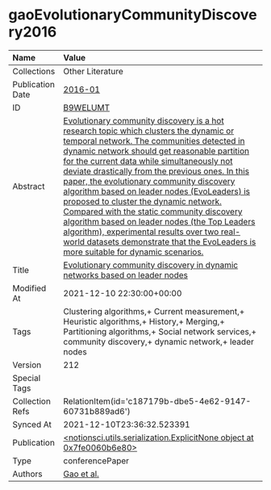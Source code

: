 # gaoEvolutionaryCommunityDiscovery2016
| Name             | Value                                                                                                                                                                                                                                                                                                                                                                                                                                                                                                                                                                                                                                                                                                                                    |
|:-----------------|:-----------------------------------------------------------------------------------------------------------------------------------------------------------------------------------------------------------------------------------------------------------------------------------------------------------------------------------------------------------------------------------------------------------------------------------------------------------------------------------------------------------------------------------------------------------------------------------------------------------------------------------------------------------------------------------------------------------------------------------------|
| Collections      | Other Literature                                                                                                                                                                                                                                                                                                                                                                                                                                                                                                                                                                                                                                                                                                                         |
| Publication Date | [2016-01](<notionsci.utils.serialization.ExplicitNone object at 0x7fe0060b63d0>)                                                                                                                                                                                                                                                                                                                                                                                                                                                                                                                                                                                                                                                         |
| ID               | [B9WELUMT](<notionsci.utils.serialization.ExplicitNone object at 0x7fe0060b64f0>)                                                                                                                                                                                                                                                                                                                                                                                                                                                                                                                                                                                                                                                        |
| Abstract         | [Evolutionary community discovery is a hot research topic which clusters the dynamic or temporal network. The communities detected in dynamic network should get reasonable partition for the current data while simultaneously not deviate drastically from the previous ones. In this paper, the evolutionary community discovery algorithm based on leader nodes (EvoLeaders) is proposed to cluster the dynamic network. Compared with the static community discovery algorithm based on leader nodes (the Top Leaders algorithm), experimental results over two real-world datasets demonstrate that the EvoLeaders is more suitable for dynamic scenarios.](<notionsci.utils.serialization.ExplicitNone object at 0x7fe0060b6610>) |
| Title            | [Evolutionary community discovery in dynamic networks based on leader nodes](<notionsci.utils.serialization.ExplicitNone object at 0x7fe0060b6730>)                                                                                                                                                                                                                                                                                                                                                                                                                                                                                                                                                                                      |
| Modified At      | 2021-12-10 22:30:00+00:00                                                                                                                                                                                                                                                                                                                                                                                                                                                                                                                                                                                                                                                                                                                |
| Tags             | Clustering algorithms,+ Current measurement,+ Heuristic algorithms,+ History,+ Merging,+ Partitioning algorithms,+ Social network services,+ community discovery,+ dynamic network,+ leader nodes                                                                                                                                                                                                                                                                                                                                                                                                                                                                                                                                        |
| Version          | 212                                                                                                                                                                                                                                                                                                                                                                                                                                                                                                                                                                                                                                                                                                                                      |
| Special Tags     |                                                                                                                                                                                                                                                                                                                                                                                                                                                                                                                                                                                                                                                                                                                                          |
| Collection Refs  | RelationItem(id='c187179b-dbe5-4e62-9147-60731b889ad6')                                                                                                                                                                                                                                                                                                                                                                                                                                                                                                                                                                                                                                                                                  |
| Synced At        | 2021-12-10T23:36:32.523391                                                                                                                                                                                                                                                                                                                                                                                                                                                                                                                                                                                                                                                                                                               |
| Publication      | [<notionsci.utils.serialization.ExplicitNone object at 0x7fe0060b6e80>](<notionsci.utils.serialization.ExplicitNone object at 0x7fe0060b6e80>)                                                                                                                                                                                                                                                                                                                                                                                                                                                                                                                                                                                           |
| Type             | conferencePaper                                                                                                                                                                                                                                                                                                                                                                                                                                                                                                                                                                                                                                                                                                                          |
| Authors          | [Gao et al.](<notionsci.utils.serialization.ExplicitNone object at 0x7fe0060b9070>)                                                                                                                                                                                                                                                                                                                                                                                                                                                                                                                                                                                                                                                      |

